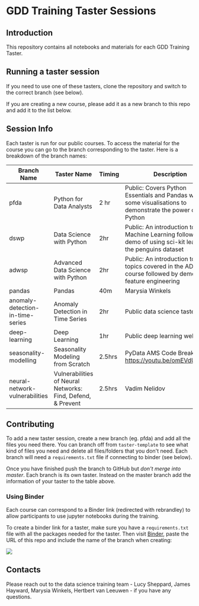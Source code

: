 # GDD Training Taster Sessions

## Introduction

This repository contains all notebooks and materials for each GDD Training Taster.

## Running a taster session

If you need to use one of these tasters, clone the repository and switch to the correct branch (see below).

If you are creating a new course, please add it as a new branch to this repo and add it to the list below. 

## Session Info

Each taster is run for our public courses. To access the material for the course you can go to the branch corresponding to the taster. Here is a breakdown of the branch names:

|Branch Name|Taster Name|Timing|Description|
|---|---|---|---|
|pfda|Python for Data Analysts|2 hr|Public: Covers Python Essentials and Pandas with some visualisations to demonstrate the power of Python|
|dswp|Data Science with Python| 2hr |Public: An introduction to Machine Learning followed by a demo of using sci-kit learn on the penguins dataset|
|adwsp|Advanced Data Science with Python| 2hr |Public: An introduction to all topics covered in the ADWSP course followed by demo of feature engineering|
|pandas|Pandas | 40m | Marysia Winkels | Automation of data processing with Python - internal taster for DSM. They specifically requested this wine dataset| 
|anomaly-detection-in-time-series|Anomaly Detection in Time Series| 2hr | Public data science taster |
|deep-learning| Deep Learning | 1hr | Public deep learning webinar |
|seasonality-modelling|Seasonality Modeling from Scratch|2.5hrs|PyData AMS Code Breakfast - https://youtu.be/omEVdUS14SU|
|neural-network-vulnerabilities|Vulnerabilities of Neural Networks: Find, Defend, & Prevent | 2.5hrs | Vadim Nelidov | PyData AMS Code Breakfast | 

## Contributing

To add a new taster session, create a new branch (eg. pfda) and add all the files you need there. You can branch off from `taster-template` to see what kind of files you need and delete all files/folders that you don't need. Each branch will need a `requirements.txt` file if connecting to binder (see below).

Once you have finished push the branch to GitHub but *don't merge into master*. Each branch is its own taster. Instead on the master branch add the information of your taster to the table above.

### Using Binder

Each course can correspond to a Binder link (redirected with rebrandley) to allow participants to use jupyter notebooks during the training.

To create a binder link for a taster, make sure you have a `requirements.txt` file with all the packages needed for the taster. Then visit [Binder](https://mybinder.org/), paste the URL of this repo and include the name of the branch when creating:

![](images/binder.png)

## Contacts

Please reach out to the data science training team - Lucy Sheppard, James Hayward, Marysia Winkels, Hertbert van Leeuwen - if you have any questions.
